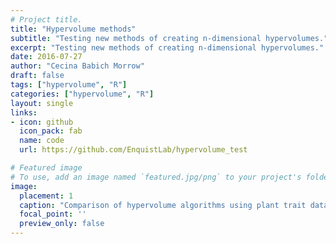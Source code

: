 ```yaml
---
# Project title.
title: "Hypervolume methods"
subtitle: "Testing new methods of creating n-dimensional hypervolumes."
excerpt: "Testing new methods of creating n-dimensional hypervolumes."
date: 2016-07-27
author: "Cecina Babich Morrow"
draft: false
tags: ["hypervolume", "R"]
categories: ["hypervolume", "R"]
layout: single
links:
- icon: github
  icon_pack: fab
  name: code
  url: https://github.com/EnquistLab/hypervolume_test

# Featured image
# To use, add an image named `featured.jpg/png` to your project's folder. 
image:
  placement: 1
  caption: "Comparison of hypervolume algorithms using plant trait data."
  focal_point: ''
  preview_only: false
---
```

